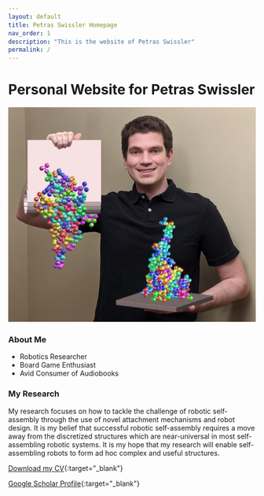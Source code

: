 ```yaml
---
layout: default
title: Petras Swissler Homepage
nav_order: 1
description: "This is the website of Petras Swissler"
permalink: /
---
```



# Personal Website for Petras Swissler

![<img src="Profile_Picture.jpg" width="600"/>](https://raw.githubusercontent.com/pswiss/pswiss.github.io/main/assets/images/Profile_Picture.jpg)

### About Me

- Robotics Researcher
- Board Game Enthusiast
- Avid Consumer of Audiobooks

### My Research

My research focuses on how to tackle the challenge of robotic self-assembly through the use of novel attachment mechanisms and robot design. 
It is my belief that successful robotic self-assembly requires a move away from the discretized structures which are near-universal in most self-assembling robotic systems. 
It is my hope that my research will enable self-assembling robots to form ad hoc complex and useful structures.

[Download my CV](https://github.com/pswiss/pswiss.github.io/raw/main/assets/pdfs/Swissler_CV.pdf){:target="_blank"}

[Google Scholar Profile](https://scholar.google.com/citations?hl=en&user=rqskTn8AAAAJ){:target="_blank"}